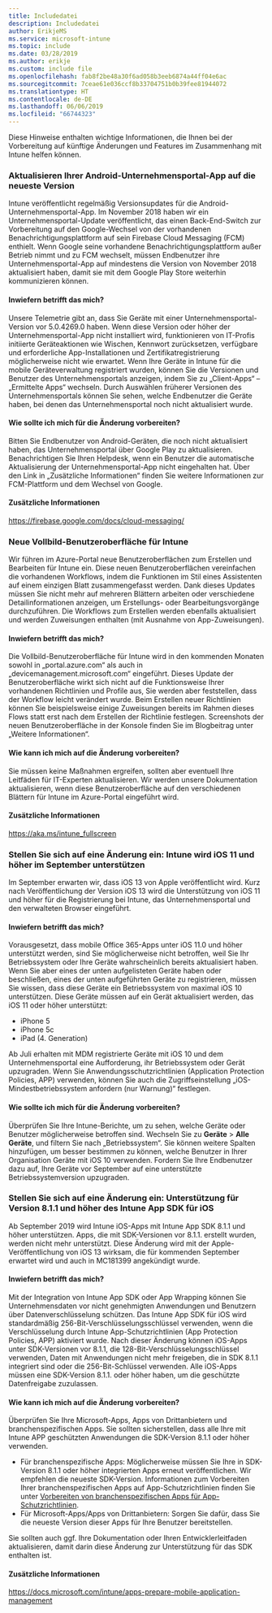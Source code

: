 ```yaml
---
title: Includedatei
description: Includedatei
author: ErikjeMS
ms.service: microsoft-intune
ms.topic: include
ms.date: 03/28/2019
ms.author: erikje
ms.custom: include file
ms.openlocfilehash: fab8f2be48a30f6ad058b3eeb6874a44ff04e6ac
ms.sourcegitcommit: 7ceae61e036ccf8b33704751b0b39fee81944072
ms.translationtype: HT
ms.contentlocale: de-DE
ms.lasthandoff: 06/06/2019
ms.locfileid: "66744323"
---
```

Diese Hinweise enthalten wichtige Informationen, die Ihnen bei der Vorbereitung auf künftige Änderungen und Features im Zusammenhang mit Intune helfen können. 

### <a name="update-your-android-company-portal-app-to-the-latest-version---4536963--"></a>Aktualisieren Ihrer Android-Unternehmensportal-App auf die neueste Version <!--4536963-->
Intune veröffentlicht regelmäßig Versionsupdates für die Android-Unternehmensportal-App. Im November 2018 haben wir ein Unternehmensportal-Update veröffentlicht, das einen Back-End-Switch zur Vorbereitung auf den Google-Wechsel von der vorhandenen Benachrichtigungsplattform auf sein Firebase Cloud Messaging (FCM) enthielt. Wenn Google seine vorhandene Benachrichtigungsplattform außer Betrieb nimmt und zu FCM wechselt, müssen Endbenutzer ihre Unternehmensportal-App auf mindestens die Version von November 2018 aktualisiert haben, damit sie mit dem Google Play Store weiterhin kommunizieren können.

#### <a name="how-does-this-affect-me"></a>Inwiefern betrifft das mich?
Unsere Telemetrie gibt an, dass Sie Geräte mit einer Unternehmensportal-Version vor 5.0.4269.0 haben. Wenn diese Version oder höher der Unternehmensportal-App nicht installiert wird, funktionieren von IT-Profis initiierte Geräteaktionen wie Wischen, Kennwort zurücksetzen, verfügbare und erforderliche App-Installationen und Zertifikatregistrierung möglicherweise nicht wie erwartet. Wenn Ihre Geräte in Intune für die mobile Geräteverwaltung registriert wurden, können Sie die Versionen und Benutzer des Unternehmensportals anzeigen, indem Sie zu „Client-Apps“ – „Ermittelte Apps“ wechseln. Durch Auswählen früherer Versionen des Unternehmensportals können Sie sehen, welche Endbenutzer die Geräte haben, bei denen das Unternehmensportal noch nicht aktualisiert wurde.

#### <a name="what-do-i-need-to-do-to-prepare-for-this-change"></a>Wie sollte ich mich für die Änderung vorbereiten?
Bitten Sie Endbenutzer von Android-Geräten, die noch nicht aktualisiert haben, das Unternehmensportal über Google Play zu aktualisieren. Benachrichtigen Sie Ihren Helpdesk, wenn ein Benutzer die automatische Aktualisierung der Unternehmensportal-App nicht eingehalten hat. Über den Link in „Zusätzliche Informationen“ finden Sie weitere Informationen zur FCM-Plattform und dem Wechsel von Google.

#### <a name="additional-information"></a>Zusätzliche Informationen
https://firebase.google.com/docs/cloud-messaging/


### <a name="new-fullscreen-experience-coming-to-intune---4593669--"></a>Neue Vollbild-Benutzeroberfläche für Intune <!--4593669-->
Wir führen im Azure-Portal neue Benutzeroberflächen zum Erstellen und Bearbeiten für Intune ein. Diese neuen Benutzeroberflächen vereinfachen die vorhandenen Workflows, indem die Funktionen im Stil eines Assistenten auf einem einzigen Blatt zusammengefasst werden. Dank dieses Updates müssen Sie nicht mehr auf mehreren Blättern arbeiten oder verschiedene Detailinformationen anzeigen, um Erstellungs- oder Bearbeitungsvorgänge durchzuführen. Die Workflows zum Erstellen werden ebenfalls aktualisiert und werden Zuweisungen enthalten (mit Ausnahme von App-Zuweisungen).

#### <a name="how-does-this-affect-me"></a>Inwiefern betrifft das mich?
Die Vollbild-Benutzeroberfläche für Intune wird in den kommenden Monaten sowohl in „portal.azure.com“ als auch in „devicemanagement.microsoft.com“ eingeführt. Dieses Update der Benutzeroberfläche wirkt sich nicht auf die Funktionsweise Ihrer vorhandenen Richtlinien und Profile aus, Sie werden aber feststellen, dass der Workflow leicht verändert wurde. Beim Erstellen neuer Richtlinien können Sie beispielsweise einige Zuweisungen bereits im Rahmen dieses Flows statt erst nach dem Erstellen der Richtlinie festlegen. Screenshots der neuen Benutzeroberfläche in der Konsole finden Sie im Blogbeitrag unter „Weitere Informationen“.

#### <a name="what-can-i-do-to-prepare-for-this-change"></a>Wie kann ich mich auf die Änderung vorbereiten?
Sie müssen keine Maßnahmen ergreifen, sollten aber eventuell Ihre Leitfäden für IT-Experten aktualisieren. Wir werden unsere Dokumentation aktualisieren, wenn diese Benutzeroberfläche auf den verschiedenen Blättern für Intune im Azure-Portal eingeführt wird.

#### <a name="additional-information"></a>Zusätzliche Informationen 
https://aka.ms/intune_fullscreen

### <a name="plan-for-change-intune-moving-to-support-ios-11-and-higher-in-september----4665342--"></a>Stellen Sie sich auf eine Änderung ein: Intune wird iOS 11 und höher im September unterstützen <!-- 4665342-->
Im September erwarten wir, dass iOS 13 von Apple veröffentlicht wird. Kurz nach Veröffentlichung der Version iOS 13 wird die Unterstützung von iOS 11 und höher für die Registrierung bei Intune, das Unternehmensportal und den verwalteten Browser eingeführt.

#### <a name="how-does-this-affect-me"></a>Inwiefern betrifft das mich?
Vorausgesetzt, dass mobile Office 365-Apps unter iOS 11.0 und höher unterstützt werden, sind Sie möglicherweise nicht betroffen, weil Sie Ihr Betriebssystem oder Ihre Geräte wahrscheinlich bereits aktualisiert haben. Wenn Sie aber eines der unten aufgelisteten Geräte haben oder beschließen, eines der unten aufgeführten Geräte zu registrieren, müssen Sie wissen, dass diese Geräte ein Betriebssystem von maximal iOS 10 unterstützen. Diese Geräte müssen auf ein Gerät aktualisiert werden, das iOS 11 oder höher unterstützt:

- iPhone 5
- iPhone 5c
- iPad (4. Generation)

Ab Juli erhalten mit MDM registrierte Geräte mit iOS 10 und dem Unternehmensportal eine Aufforderung, ihr Betriebssystem oder Gerät upzugraden. Wenn Sie Anwendungsschutzrichtlinien (Application Protection Policies, APP) verwenden, können Sie auch die Zugriffseinstellung „iOS-Mindestbetriebssystem anfordern (nur Warnung)“ festlegen.

#### <a name="what-do-i-need-to-do-to-prepare-for-this-change"></a>Wie sollte ich mich für die Änderung vorbereiten?
Überprüfen Sie Ihre Intune-Berichte, um zu sehen, welche Geräte oder Benutzer möglicherweise betroffen sind. Wechseln Sie zu **Geräte** > **Alle Geräte**, und filtern Sie nach „Betriebssystem“. Sie können weitere Spalten hinzufügen, um besser bestimmen zu können, welche Benutzer in Ihrer Organisation Geräte mit iOS 10 verwenden. Fordern Sie Ihre Endbenutzer dazu auf, Ihre Geräte vor September auf eine unterstützte Betriebssystemversion upzugraden.

### <a name="plan-for-change-support-for-version-811-and-higher-of-intune-app-sdk-for-ios----3586942--"></a>Stellen Sie sich auf eine Änderung ein: Unterstützung für Version 8.1.1 und höher des Intune App SDK für iOS <!-- 3586942-->
Ab September 2019 wird Intune iOS-Apps mit Intune App SDK 8.1.1 und höher unterstützen. Apps, die mit SDK-Versionen vor 8.1.1. erstellt wurden, werden nicht mehr unterstützt. Diese Änderung wird mit der Apple-Veröffentlichung von iOS 13 wirksam, die für kommenden September erwartet wird und auch in MC181399 angekündigt wurde.

#### <a name="how-does-this-affect-me"></a>Inwiefern betrifft das mich?
Mit der Integration von Intune App SDK oder App Wrapping können Sie Unternehmensdaten vor nicht genehmigten Anwendungen und Benutzern über Datenverschlüsselung schützen. Das Intune App SDK für iOS wird standardmäßig 256-Bit-Verschlüsselungsschlüssel verwenden, wenn die Verschlüsselung durch Intune App-Schutzrichtlinien (App Protection Policies, APP) aktiviert wurde. Nach dieser Änderung können iOS-Apps unter SDK-Versionen vor 8.1.1, die 128-Bit-Verschlüsselungsschlüssel verwenden, Daten mit Anwendungen nicht mehr freigeben, die in SDK 8.1.1 integriert sind oder die 256-Bit-Schlüssel verwenden. Alle iOS-Apps müssen eine SDK-Version 8.1.1. oder höher haben, um die geschützte Datenfreigabe zuzulassen.

#### <a name="what-can-i-do-to-prepare-for-this-change"></a>Wie kann ich mich auf die Änderung vorbereiten?
Überprüfen Sie Ihre Microsoft-Apps, Apps von Drittanbietern und branchenspezifischen Apps. Sie sollten sicherstellen, dass alle Ihre mit Intune APP geschützten Anwendungen die SDK-Version 8.1.1 oder höher verwenden.

- Für branchenspezifische Apps: Möglicherweise müssen Sie Ihre in SDK-Version 8.1.1 oder höher integrierten Apps erneut veröffentlichen. Wir empfehlen die neueste SDK-Version. Informationen zum Vorbereiten Ihrer branchenspezifischen Apps auf App-Schutzrichtlinien finden Sie unter [Vorbereiten von branchenspezifischen Apps für App-Schutzrichtlinien](../apps-prepare-mobile-application-management.md).
- Für Microsoft-Apps/Apps von Drittanbietern: Sorgen Sie dafür, dass Sie die neueste Version dieser Apps für Ihre Benutzer bereitstellen.

Sie sollten auch ggf. Ihre Dokumentation oder Ihren Entwicklerleitfaden aktualisieren, damit darin diese Änderung zur Unterstützung für das SDK enthalten ist.

#### <a name="additional-information"></a>Zusätzliche Informationen
https://docs.microsoft.com/intune/apps-prepare-mobile-application-management
